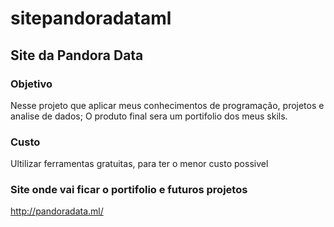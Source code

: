 # sitepandoradataml

## Site da Pandora Data

### Objetivo

Nesse projeto que aplicar meus conhecimentos de programação,  projetos e analise de dados;
O produto final sera um  portifolio dos meus skils.

### Custo

Ultilizar ferramentas gratuitas, para ter o menor custo possivel

### Site onde vai ficar o portifolio e futuros projetos

http://pandoradata.ml/


